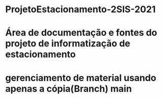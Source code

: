 # ProjetoEstacionamento-2SIS-2021
# Área de documentação e fontes do projeto de informatização de estacionamento
# gerenciamento de material usando apenas a cópia(Branch) main
